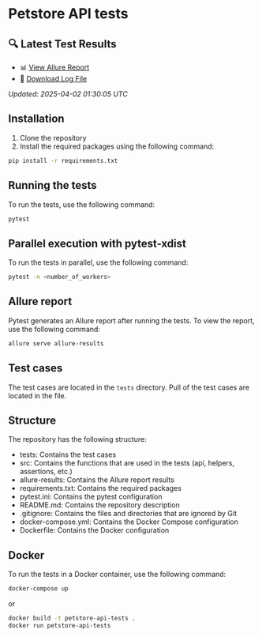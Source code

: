 # Petstore API tests


## 🔍 Latest Test Results
- 📊 [View Allure Report](https://Kickgodx.github.io/python-pytest-api/latest-report/index.html)
- 📝 [Download Log File](https://Kickgodx.github.io/python-pytest-api/latest-report/logs/log.log)

_Updated: 2025-04-02 01:30:05 UTC_


## Installation

1. Clone the repository
2. Install the required packages using the following command:

```bash
pip install -r requirements.txt
```

## Running the tests

To run the tests, use the following command:

```bash
pytest
```

## Parallel execution with pytest-xdist

To run the tests in parallel, use the following command:

```bash
pytest -n <number_of_workers>
```

## Allure report

Pytest generates an Allure report after running the tests. To view the report, use the following command:

```bash
allure serve allure-results
```

## Test cases

The test cases are located in the `tests` directory. Pull of the test cases are located in the file.

## Structure

The repository has the following structure:

- tests: Contains the test cases
- src: Contains the functions that are used in the tests (api, helpers, assertions, etc.)
- allure-results: Contains the Allure report results
- requirements.txt: Contains the required packages
- pytest.ini: Contains the pytest configuration
- README.md: Contains the repository description
- .gitignore: Contains the files and directories that are ignored by Git
- docker-compose.yml: Contains the Docker Compose configuration
- Dockerfile: Contains the Docker configuration

## Docker

To run the tests in a Docker container, use the following command:

```bash
docker-compose up
```

or

```bash
docker build -t petstore-api-tests .
docker run petstore-api-tests
```
